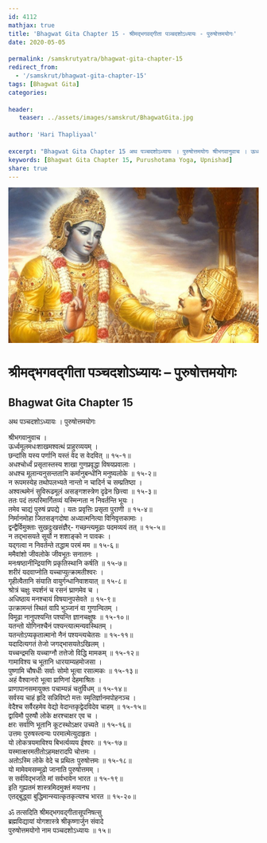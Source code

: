 ```yaml
---
id: 4112    
mathjax: true    
title: 'Bhagwat Gita Chapter 15 - श्रीमद्भगवद्गीता पञ्चदशोऽध्यायः - पुरुषोत्तमयोगः'    
date: 2020-05-05    

permalink: /samskrutyatra/bhagwat-gita-chapter-15
redirect_from: 
  - '/samskrut/bhagwat-gita-chapter-15'
tags: [Bhagwat Gita]    
categories:    
    
header:    
   teaser: ../assets/images/samskrut/BhagwatGita.jpg    
    
author: 'Hari Thapliyaal'    
    
excerpt: "Bhagwat Gita Chapter 15 अथ पञ्चदशोऽध्यायः । पुरुषोत्तमयोगः श्रीभगवानुवाच । ऊर्ध्वमूलमधःशाखमश्वत्थं प्राहुरव्ययम् । छन्दांसि यस्य पर्णानि यस्तं वेद स वेदवित् ॥ १५-१॥ अधश्चोर्ध्वं प्रसृतास्तस्य शाखा गुणप्रवृद्धा विषयप्रवालाः । अधश्च मूलान्यनुसन्ततानि कर्मानुबन्धीनि मनुष्यलोके ॥ १५-२॥ न रूपमस्येह तथोपलभ्यते नान्तो न"
keywords: [Bhagwat Gita Chapter 15, Purushotama Yoga, Upnishad]       
share: true    
---
```

![](../assets/images/samskrut/BhagwatGita.jpg)    
    
# श्रीमद्भगवद्गीता पञ्चदशोऽध्यायः – पुरुषोत्तमयोगः    
## Bhagwat Gita Chapter 15    
    
अथ पञ्चदशोऽध्यायः ।    पुरुषोत्तमयोगः    
    
श्रीभगवानुवाच ।    
ऊर्ध्वमूलमधःशाखमश्वत्थं प्राहुरव्ययम् ।    
छन्दांसि यस्य पर्णानि यस्तं वेद स वेदवित् ॥ १५-१॥    
अधश्चोर्ध्वं प्रसृतास्तस्य शाखा गुणप्रवृद्धा विषयप्रवालाः ।    
अधश्च मूलान्यनुसन्ततानि कर्मानुबन्धीनि मनुष्यलोके ॥ १५-२॥    
न रूपमस्येह तथोपलभ्यते नान्तो न चादिर्न च सम्प्रतिष्ठा ।    
अश्वत्थमेनं सुविरूढमूलं असङ्गशस्त्रेण दृढेन छित्त्वा ॥ १५-३॥    
ततः पदं तत्परिमार्गितव्यं यस्मिन्गता न निवर्तन्ति भूयः ।    
तमेव चाद्यं पुरुषं प्रपद्ये । यतः प्रवृत्तिः प्रसृता पुराणी ॥ १५-४॥    
निर्मानमोहा जितसङ्गदोषा अध्यात्मनित्या विनिवृत्तकामाः ।    
द्वन्द्वैर्विमुक्ताः सुखदुःखसंज्ञैर्- गच्छन्त्यमूढाः पदमव्ययं तत् ॥ १५-५॥    
न तद्भासयते सूर्यो न शशाङ्को न पावकः ।    
यद्गत्वा न निवर्तन्ते तद्धाम परमं मम ॥ १५-६॥    
ममैवांशो जीवलोके जीवभूतः सनातनः ।    
मनःषष्ठानीन्द्रियाणि प्रकृतिस्थानि कर्षति ॥ १५-७॥    
शरीरं यदवाप्नोति यच्चाप्युत्क्रामतीश्वरः ।    
गृहीत्वैतानि संयाति वायुर्गन्धानिवाशयात् ॥ १५-८॥    
श्रोत्रं चक्षुः स्पर्शनं च रसनं घ्राणमेव च ।    
अधिष्ठाय मनश्चायं विषयानुपसेवते ॥ १५-९॥    
उत्क्रामन्तं स्थितं वापि भुञ्जानं वा गुणान्वितम् ।    
विमूढा नानुपश्यन्ति पश्यन्ति ज्ञानचक्षुषः ॥ १५-१०॥    
यतन्तो योगिनश्चैनं पश्यन्त्यात्मन्यवस्थितम् ।    
यतन्तोऽप्यकृतात्मानो नैनं पश्यन्त्यचेतसः ॥ १५-११॥    
यदादित्यगतं तेजो जगद्भासयतेऽखिलम् ।    
यच्चन्द्रमसि यच्चाग्नौ तत्तेजो विद्धि मामकम् ॥ १५-१२॥    
गामाविश्य च भूतानि धारयाम्यहमोजसा ।    
पुष्णामि चौषधीः सर्वाः सोमो भूत्वा रसात्मकः ॥ १५-१३॥    
अहं वैश्वानरो भूत्वा प्राणिनां देहमाश्रितः ।    
प्राणापानसमायुक्तः पचाम्यन्नं चतुर्विधम् ॥ १५-१४॥    
सर्वस्य चाहं हृदि सन्निविष्टो मत्तः स्मृतिर्ज्ञानमपोहनञ्च ।    
वेदैश्च सर्वैरहमेव वेद्यो वेदान्तकृद्वेदविदेव चाहम् ॥ १५-१५॥    
द्वाविमौ पुरुषौ लोके क्षरश्चाक्षर एव च ।    
क्षरः सर्वाणि भूतानि कूटस्थोऽक्षर उच्यते ॥ १५-१६॥    
उत्तमः पुरुषस्त्वन्यः परमात्मेत्युदाहृतः ।    
यो लोकत्रयमाविश्य बिभर्त्यव्यय ईश्वरः ॥ १५-१७॥    
यस्मात्क्षरमतीतोऽहमक्षरादपि चोत्तमः ।    
अतोऽस्मि लोके वेदे च प्रथितः पुरुषोत्तमः ॥ १५-१८॥    
यो मामेवमसम्मूढो जानाति पुरुषोत्तमम् ।    
स सर्वविद्भजति मां सर्वभावेन भारत ॥ १५-१९॥    
इति गुह्यतमं शास्त्रमिदमुक्तं मयानघ ।    
एतद्बुद्ध्वा बुद्धिमान्स्यात्कृतकृत्यश्च भारत ॥ १५-२०॥    
    
ॐ तत्सदिति श्रीमद्भगवद्गीतासूपनिषत्सु    
ब्रह्मविद्यायां योगशास्त्रे श्रीकृष्णार्जुन संवादे    
पुरुषोत्तमयोगो नाम पञ्चदशोऽध्यायः ॥ १५॥    
    

